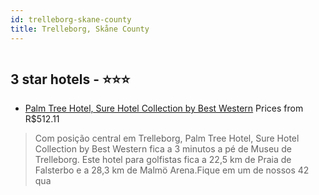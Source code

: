 ```yaml
---
id: trelleborg-skane-county
title: Trelleborg, Skåne County
---
```


<center><img src="https://i.travelapi.com/hotels/4000000/3900000/3899900/3899847/92a2e093_z.jpg" alt="" /></center>


##  3 star hotels - ⭐️⭐️⭐️

-    [Palm Tree Hotel, Sure Hotel Collection by Best Western](https://www.hurb.com/br/aud/https://www.hurb.com/br/hotels/trelleborg/palm-tree-hotel-sure-hotel-collection-by-best-western-HT-G8AE?cmp=18055) Prices from R$512.11
   > Com posição central em Trelleborg, Palm Tree Hotel, Sure Hotel Collection by Best Western fica a 3 minutos a pé de Museu de Trelleborg.  Este hotel para golfistas fica a 22,5 km de Praia de Falsterbo e a 28,3 km de Malmö Arena.Fique em um de nossos 42 qua
